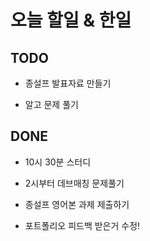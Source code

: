# 오늘 할일 & 한일

## TODO

- 종설프 발표자료 만들기

- 알고 문제 풀기

## DONE

- 10시 30분 스터디

- 2시부터 데브매칭 문제풀기

- 종설프 영어본 과제 제출하기

- 포트폴리오 피드백 받은거 수정!
